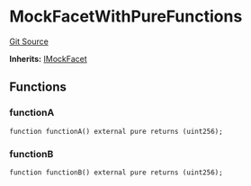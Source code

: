 # MockFacetWithPureFunctions
[Git Source](https://github.com/ubiquity/ubiquity-dollar/blob/4924ab0035521e70625d704791f5b260a4713327/src/dollar/mocks/MockFacet.sol)

**Inherits:**
[IMockFacet](/src/dollar/mocks/MockFacet.sol/interface.IMockFacet.md)


## Functions
### functionA


```solidity
function functionA() external pure returns (uint256);
```

### functionB


```solidity
function functionB() external pure returns (uint256);
```

